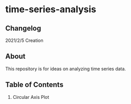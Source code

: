 # time-series-analysis

## Changelog

2021/2/5 Creation

## About

This repository is for ideas on analyzing time series data.

## Table of Contents

1. Circular Axis Plot